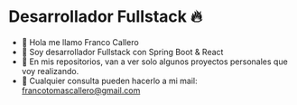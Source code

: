 <h1>Desarrollador Fullstack 🔥</h1>


- 👋 Hola me llamo Franco Callero
- 👀 Soy desarrollador Fullstack con Spring Boot & React
- 🌱 En mis repositorios, van a ver solo algunos proyectos personales que voy realizando.
- 📩 Cualquier consulta pueden hacerlo a mi mail: francotomascallero@gmail.com

